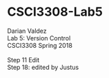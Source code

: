 # CSCI3308-Lab5
Darian Valdez<br>
Lab 5: Version Control<br>
CSCI3308 Spring 2018<br>
<br>
Step 11 Edit
<br>
Step 18: edited by Justus
